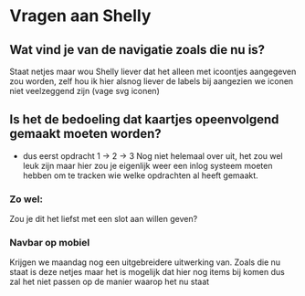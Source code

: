 # Vragen aan Shelly

## Wat vind je van de navigatie zoals die nu is?
Staat netjes maar wou Shelly liever dat het alleen met icoontjes aangegeven zou worden, zelf hou ik hier alsnog liever de labels bij aangezien we iconen niet veelzeggend zijn (vage svg iconen)
## Is het de bedoeling dat kaartjes opeenvolgend gemaakt moeten worden?

- dus eerst opdracht 1 -> 2 -> 3
Nog niet helemaal over uit, het zou wel leuk zijn maar hier zou je eigenlijk weer een inlog systeem moeten hebben om te tracken wie welke opdrachten al heeft gemaakt.
### Zo wel:

Zou je dit het liefst met een slot aan willen geven?

### Navbar op mobiel
Krijgen we maandag nog een uitgebreidere uitwerking van. Zoals die nu staat is deze netjes maar het is mogelijk dat hier nog items bij komen dus zal het niet passen op de manier waarop het nu staat
